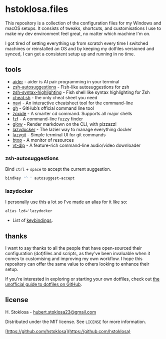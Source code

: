 # hstoklosa.files

This repository is a collection of the configuration files for my Windows and macOS setups. It consists of tweaks, shortcuts, and customisations I use to make my dev environment feel great, no matter which machine I'm on.

I got tired of setting everything up from scratch every time I switched machines or reinstalled an OS and by keeping my dotfiles versioned and synced, I can get a consistent setup up and running in no time.

## tools

- [aider](https://github.com/Aider-AI/aider) - aider is AI pair programming in your terminal
- [zsh-autosuggestions](https://github.com/zsh-users/zsh-autosuggestions) - Fish-like autosuggestions for zsh
- [zsh-syntax-highlighting](https://github.com/zsh-users/zsh-syntax-highlighting) - Fish shell like syntax highlighting for Zsh
- [cheat.sh](https://github.com/chubin/cheat.sh) - the only cheat sheet you need
- [navi](https://github.com/denisidoro/navi) - An interactive cheatsheet tool for the command-line
- [gh](https://github.com/cli/cli) - GitHub’s official command line tool
- [zoxide](https://github.com/ajeetdsouza/zoxide) - A smarter cd command. Supports all major shells
- [fzf](https://github.com/junegunn/fzf) - A command-line fuzzy finder
- [glow](https://github.com/charmbracelet/glow) - Render markdown on the CLI, with pizzazz!
- [lazydocker](https://github.com/jesseduffield/lazydocker) - The lazier way to manage everything docker
- [lazygit](https://github.com/jesseduffield/lazygit) - Simple terminal UI for git commands
- [btop](https://github.com/aristocratos/btop) - A monitor of resources
- [yt-dlp](https://github.com/yt-dlp/yt-dlp) - A feature-rich command-line audio/video downloader

### zsh-autosuggestions

Bind `ctrl` + `space` to accept the current suggestion.

```bash
bindkey '^ ' autosuggest-accept
```

### lazydocker

I personally use this a lot so I've made an alias for it like so:

```
alias lzd='lazydocker
```

- List of [keybindings](https://github.com/jesseduffield/lazydocker/blob/master/docs/keybindings/Keybindings_en.md).

## thanks

I want to say thanks to all the people that have open-sourced their configuration (dot)files and scripts, as they've been invaluable when it comes to customising and improving my own workflow. I hope this repository can offer the same value to others looking to enhance their setup.

If you're interested in exploring or starting your own dotfiles, check out [the unofficial guide to dotfiles on GitHub](https://dotfiles.github.io/).

## license

H. Stoklosa - hubert.stoklosa23@gmail.com

Distributed under the MIT license. See `LICENSE` for more information.

[https://github.com/hstoklosa](https://github.com/hstoklosa)
